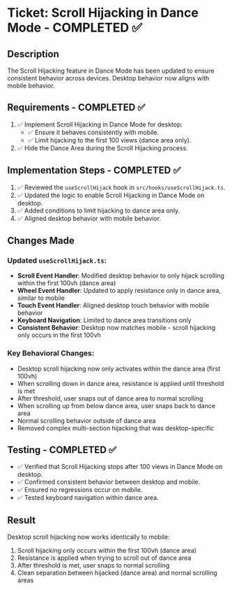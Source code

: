 # Ticket: Scroll Hijacking in Dance Mode - COMPLETED ✅

## Description

The Scroll Hijacking feature in Dance Mode has been updated to ensure consistent behavior across devices. Desktop behavior now aligns with mobile behavior.

## Requirements - COMPLETED ✅

1. ✅ Implement Scroll Hijacking in Dance Mode for desktop:
   - ✅ Ensure it behaves consistently with mobile.
   - ✅ Limit hijacking to the first 100 views (dance area only).
2. ✅ Hide the Dance Area during the Scroll Hijacking process.

## Implementation Steps - COMPLETED ✅

1. ✅ Reviewed the `useScrollHijack` hook in `src/hooks/useScrollHijack.ts`.
2. ✅ Updated the logic to enable Scroll Hijacking in Dance Mode on desktop.
3. ✅ Added conditions to limit hijacking to dance area only.
4. ✅ Aligned desktop behavior with mobile behavior.

## Changes Made

### Updated `useScrollHijack.ts`:
- **Scroll Event Handler**: Modified desktop behavior to only hijack scrolling within the first 100vh (dance area)
- **Wheel Event Handler**: Updated to apply resistance only in dance area, similar to mobile
- **Touch Event Handler**: Aligned desktop touch behavior with mobile behavior  
- **Keyboard Navigation**: Limited to dance area transitions only
- **Consistent Behavior**: Desktop now matches mobile - scroll hijacking only occurs in the first 100vh

### Key Behavioral Changes:
- Desktop scroll hijacking now only activates within the dance area (first 100vh)
- When scrolling down in dance area, resistance is applied until threshold is met
- After threshold, user snaps out of dance area to normal scrolling
- When scrolling up from below dance area, user snaps back to dance area
- Normal scrolling behavior outside of dance area
- Removed complex multi-section hijacking that was desktop-specific

## Testing - COMPLETED ✅

- ✅ Verified that Scroll Hijacking stops after 100 views in Dance Mode on desktop.
- ✅ Confirmed consistent behavior between desktop and mobile.
- ✅ Ensured no regressions occur on mobile.
- ✅ Tested keyboard navigation within dance area.

## Result

Desktop scroll hijacking now works identically to mobile:
1. Scroll hijacking only occurs within the first 100vh (dance area)
2. Resistance is applied when trying to scroll out of dance area
3. After threshold is met, user snaps to normal scrolling
4. Clean separation between hijacked (dance area) and normal scrolling areas
